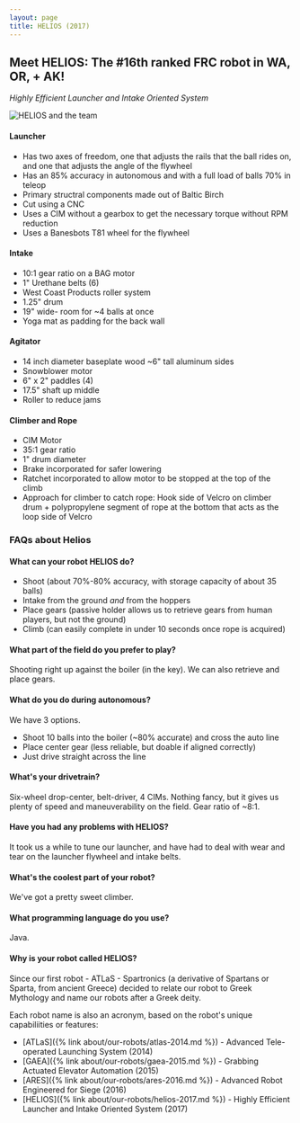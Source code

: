 ```yaml
---
layout: page
title: HELIOS (2017)
---
```


## Meet HELIOS: The \#16th ranked FRC robot in WA, OR, + AK!
_Highly Efficient Launcher and Intake Oriented System_

<img src="{% link assets/images/helios-and-the-team.jpg %}" alt="HELIOS and the team"/>

#### Launcher
- Has two axes of freedom, one that adjusts the rails that the ball rides on, and one that adjusts the angle of the flywheel
- Has an 85% accuracy in autonomous and with a full load of balls 70% in teleop
- Primary structral components made out of Baltic Birch
- Cut using a CNC
- Uses a CIM without a gearbox to get the necessary torque without RPM reduction
- Uses a Banesbots T81 wheel for the flywheel

#### Intake
- 10:1 gear ratio on a BAG motor
- 1" Urethane belts (6)
- West Coast Products roller system
- 1.25" drum
- 19" wide- room for ~4 balls at once
- Yoga mat as padding for the back wall

#### Agitator
- 14 inch diameter baseplate wood ~6" tall aluminum sides
- Snowblower motor
- 6" x 2" paddles (4)
- 17.5" shaft up middle
- Roller to reduce jams

#### Climber and Rope
- CIM Motor
- 35:1 gear ratio
- 1" drum diameter
- Brake incorporated for safer lowering
- Ratchet incorporated to allow motor to be stopped at the top of the climb
- Approach for climber to catch rope: Hook side of Velcro on climber drum + polypropylene segment of rope at the bottom that acts as the loop side of Velcro

### FAQs about Helios

#### What can your robot HELIOS do?
- Shoot (about 70%-80% accuracy, with storage capacity of about 35 balls)
- Intake from the ground _and_ from the hoppers
- Place gears (passive holder allows us to retrieve gears from human players, but not the ground)
- Climb (can easily complete in under 10 seconds once rope is acquired)

#### What part of the field do you prefer to play?
Shooting right up against the boiler (in the key). We can also retrieve and place gears.

#### What do you do during autonomous?
We have 3 options.
- Shoot 10 balls into the boiler (~80% accurate) and cross the auto line
- Place center gear (less reliable, but doable if aligned correctly)
- Just drive straight across the line

#### What's your drivetrain?
Six-wheel drop-center, belt-driver, 4 CIMs. Nothing fancy, but it gives us plenty of speed and maneuverability on the field. Gear ratio of ~8:1.

#### Have you had any problems with HELIOS?
It took us a while to tune our launcher, and have had to deal with wear and tear on the launcher flywheel and intake belts.

#### What's the coolest part of your robot?
We've got a pretty sweet climber.

#### What programming language do you use?
Java.

#### Why is your robot called HELIOS?
Since our first robot - ATLaS - Spartronics (a derivative of Spartans or Sparta, from ancient Greece) decided to relate our robot to Greek Mythology and name our robots after a Greek deity.

Each robot name is also an acronym, based on the robot's unique capabiliities or features:
- [ATLaS]({% link about/our-robots/atlas-2014.md %}) - Advanced Tele-operated Launching System (2014)
- [GAEA]({% link about/our-robots/gaea-2015.md %}) - Grabbing Actuated Elevator Automation (2015)
- [ARES]({% link about/our-robots/ares-2016.md %}) - Advanced Robot Engineered for Siege (2016)
- [HELIOS]({% link about/our-robots/helios-2017.md %}) - Highly Efficient Launcher and Intake Oriented System (2017)
